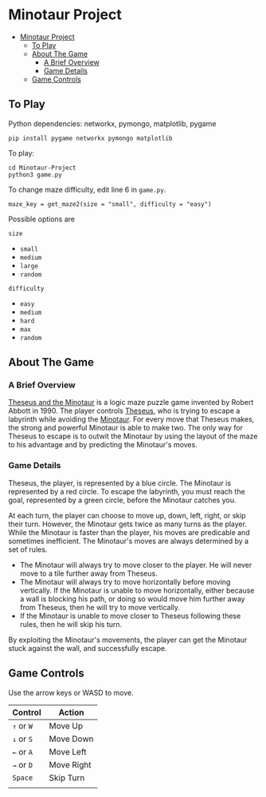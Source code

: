 
# Minotaur Project 

- [Minotaur Project](#minotaur-project)
	- [To Play](#to-play)
	- [About The Game](#about-the-game)
		- [A Brief Overview](#a-brief-overview)
		- [Game Details](#game-details)
	- [Game Controls](#game-controls)

## To Play
Python dependencies: networkx, pymongo, matplotlib, pygame

```
pip install pygame networkx pymongo matplotlib 
```

To play: 

```
cd Minotaur-Project
python3 game.py
```

To change maze difficulty, edit line 6 in `game.py`.

```
maze_key = get_maze2(size = "small", difficulty = "easy")
```

Possible options are 

`size`
- `small`
- `medium`
- `large`
- `random`

`difficulty`
- `easy`
- `medium`
- `hard`
- `max`
- `random`

## About The Game

### A Brief Overview
[Theseus and the Minotaur](https://en.wikipedia.org/wiki/Theseus_and_the_Minotaur) is a logic maze puzzle game invented by Robert Abbott in 1990. The player controls [Theseus](https://en.wikipedia.org/wiki/Theseus), who is trying to escape a labyrinth while avoiding the [Minotaur](https://en.wikipedia.org/wiki/Minotaur). For every move that Theseus makes, the strong and powerful Minotaur is able to make two. The only way for Theseus to escape is to outwit the Minotaur by using the layout of the maze to his advantage and by predicting the Minotaur's moves. 

### Game Details
Theseus, the player, is represented by a blue circle. The Minotaur is represented by a red circle. To escape the labyrinth, you must reach the goal, represented by a green circle, before the Minotaur catches you. 

At each turn, the player can choose to move up, down, left, right, or skip their turn. However, the Minotaur gets twice as many turns as the player. While the Minotaur is faster than the player, his moves are predicable and sometimes inefficient. The Minotaur's moves are always determined by a set of rules. 

- The Minotaur will always try to move closer to the player. He will never move to a tile further away from Theseus. 
- The Minotaur will always try to move horizontally before moving vertically. If the Minotaur is unable to move horizontally, either because a wall is blocking his path, or doing so would move him further away from Theseus, then he will try to move vertically. 
- If the Minotaur is unable to move closer to Theseus following these rules, then he will skip his turn. 

By exploiting the Minotaur's movements, the player can get the Minotaur stuck against the wall, and successfully escape. 

## Game Controls 
Use the arrow keys or WASD to move. 

| Control    | Action     |
|------------|------------|
| `↑` or `W` | Move Up    |
| `↓` or `S` | Move Down  |
| `←` or `A` | Move Left  |
| `→` or `D` | Move Right |
| `Space`    | Skip Turn  |
|            |            |